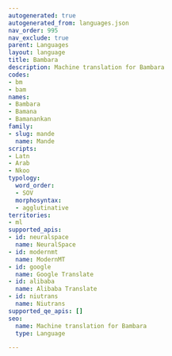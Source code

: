 ```yaml
---
autogenerated: true
autogenerated_from: languages.json
nav_order: 995
nav_exclude: true
parent: Languages
layout: language
title: Bambara
description: Machine translation for Bambara
codes:
- bm
- bam
names:
- Bambara
- Bamana
- Bamanankan
family:
- slug: mande
  name: Mande
scripts:
- Latn
- Arab
- Nkoo
typology:
  word_order:
  - SOV
  morphosyntax:
  - agglutinative
territories:
- ml
supported_apis:
- id: neuralspace
  name: NeuralSpace
- id: modernmt
  name: ModernMT
- id: google
  name: Google Translate
- id: alibaba
  name: Alibaba Translate
- id: niutrans
  name: Niutrans
supported_qe_apis: []
seo:
  name: Machine translation for Bambara
  type: Language

---
```


